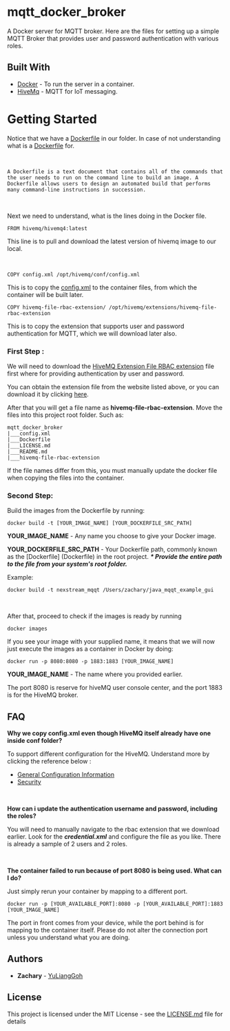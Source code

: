 # mqtt_docker_broker
A Docker server for MQTT broker. Here are the files for setting up a simple MQTT Broker that provides user and password authentication with various roles. 

## Built With

* [Docker](https://www.docker.com) - To run the server in a container.
* [HiveMq](https://www.hivemq.com) - MQTT for IoT messaging.

# Getting Started

Notice that we have a [Dockerfile](Dockerfile) in our folder. In case of not understanding what is a [Dockerfile](Dockerfile) for.

<br>

```
A Dockerfile is a text document that contains all of the commands that the user needs to run on the command line to build an image. A Dockerfile allows users to design an automated build that performs many command-line instructions in succession.
```

<br>

Next we need to understand, what is the lines doing in the Docker file.


```
FROM hivemq/hivemq4:latest
```

This line is to pull and download the latest version of hivemq image to our local.

<br>

```
COPY config.xml /opt/hivemq/conf/config.xml
```

This is to copy the [config.xml](config.xml) to the container files, from which the container will be built later.

```
COPY hivemq-file-rbac-extension/ /opt/hivemq/extensions/hivemq-file-rbac-extension
```
This is to copy the extension that supports user and password authentication for MQTT, which we will download later also.

### First Step :
We will need to download the [HiveMQ Extension File RBAC extension](https://www.hivemq.com/products/extensions/file-rbac-extension/) file first where for providing authentication by user and password. 

You can obtain the extension file from the website listed above, or you can download it by clicking [here](https://github.com/hivemq/hivemq-file-rbac-extension/releases/download/4.5.3/hivemq-file-rbac-extension-4.5.3.zip).

After that you will get a file name as **hivemq-file-rbac-extension**. Move the files into this project root folder. Such as:
```
mqtt_docker_broker
|___config.xml
|___Dockerfile
|___LICENSE.md
|___README.md
|___hivemq-file-rbac-extension
```
If the file names differ from this, you must manually update the docker file when copying the files into the container.

### Second Step:
Build the images from the Dockerfile by running:
```
docker build -t [YOUR_IMAGE_NAME] [YOUR_DOCKERFILE_SRC_PATH]
```

**YOUR_IMAGE_NAME** - Any name you choose to give your Docker image. 

**YOUR_DOCKERFILE_SRC_PATH** - Your Dockerfile path, commonly known as the [Dockerfile] (Dockerfile) in the root project. ***\* Provide the entire path to the file from your system's root folder.***

Example:
```
docker build -t nexstream_mqqt /Users/zachary/java_mqqt_example_gui
```

<br>

After that, proceed to check if the images is ready by running 
```
docker images
```

If you see your image with your supplied name, it means that we will now just execute the images as a container in Docker by doing:

```
docker run -p 8080:8080 -p 1883:1883 [YOUR_IMAGE_NAME]
```

**YOUR_IMAGE_NAME** - The name where you provided earlier. 

The port 8080 is reserve for hiveMQ user console center, and the port 1883 is for the HiveMQ broker.

## FAQ
**Why we copy config.xml even though HiveMQ itself already have one inside conf folder?**

To support different configuration for the HiveMQ. Understand more by clicking the reference below :

- [General Configuration Information](https://docs.hivemq.com/hivemq/latest/user-guide/configuration.html)
- [Security](https://docs.hivemq.com/hivemq/latest/user-guide/security.html)

<br>

**How can i update the authentication username and password, including the roles?**

You will need to manually navigate to the rbac extension that we download earlier. Look for the ***credential.xml*** and configure the file as you like. There is already a sample of 2 users and 2 roles.

<br>

**The container failed to run because of port 8080 is being used. What can I do?**

Just simply rerun your container by mapping to a different port.
```
docker run -p [YOUR_AVAILABLE_PORT]:8080 -p [YOUR_AVAILABLE_PORT]:1883 [YOUR_IMAGE_NAME]
```

The port in front comes from your device, while the port behind is for mapping to the container itself. Please do not alter the connection port unless you understand what you are doing.

## Authors

* **Zachary** - [YuLiangGoh](https://github.com/YuLiangGoh)

## License

This project is licensed under the MIT License - see the [LICENSE.md](LICENSE.md) file for details